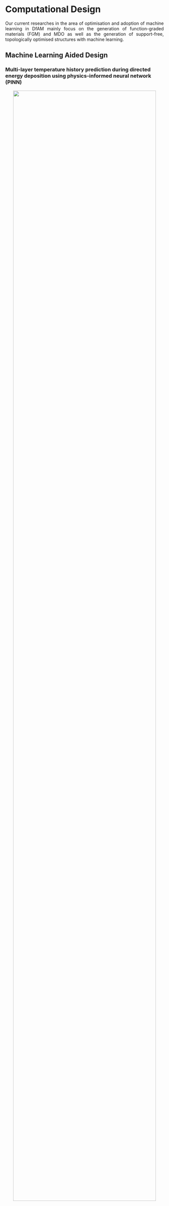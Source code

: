 <h1> Computational Design </h1>
<div style="text-align: justify"> 
Our current researches in the area of optimisation and adoption of machine learning in DfAM mainly focus on the generation of function-graded materials (FGM) and MDO as well as the generation of support-free, topologically optimised structures with machine learning.
</div>

<h2> Machine Learning Aided Design </h2>
<h3 id="PINN"> Multi-layer temperature history prediction during directed energy deposition using physics-informed neural network (PINN) </h3>
<div style="text-align:center">
<img src="/../_media/research/PINN_DED_gif.gif" style="width:95%">
</div>

<div style="text-align: justify"> 
This project implements a physics-informed neural network (PINN)-based solution framework that predicts the thermal history during a multi-layer Directed Energy Deposition (DED) process. 

* New opportunities for modelling the thermally induced distortion in metal AM with the meshless nature and the readily available derivative information from PINN solution.
* Overcomes the usual shortfall of neural networks (NNs) in dealing with discontinuities making multi-layer PINN-based simulation possible.
* Benchmark against ANSYS validates accuracy of the proposed framework to be comparable to numerical methods. Additionally, offering computational time-savings thereby making it amenable for use in design-optimisation algorithms.

The proposed framework sets the foundation for the subsequent exploration of applying scientific machine learning (SciML) techniques to real-life engineering applications. Furthermore, remarks on strategies to improve ease of training and prediction accuracy by PINN for the particular use case in DED temperature history prediction have been made. 
</div>

<b> Relevant Publication(s): </b>

B. Peng, A. Panesar, <i> Multi-scan thermal simulation using physics-informed neural network</i> (2024) https://doi.org/10.1016/j.addma.2024.104498

<hr>

<h3 id="batt-casing_AW"> Multidisciplinary design optimisation of lattice-based battery housing for electric vehicles </h3>
<div style="text-align:center">
<img src="/../_media/research/Amber_BatteryCase.jpg" style="width:95%">
</div>

<div style="text-align: justify"> 
In this study, a graded lattice design framework is developed based on Topology Optimisation (TO) to effectively tackle the multidisciplinary objectives associated with battery housing.

* Leverages the triply periodic minimal surfaces lattices, aiming for high mechanical stiffness and efficient heat dissipation considering heat conduction and convection. 
* Bridges the research gap by embedding thermal convection into the TO framework, while accounting for thermal conduction in thermal management.
* Demonstrated through the battery housing design, showcasing its ability to address multidisciplinary objectives as evidenced by the analysis of the Pareto front. 

This study identifies the potential of lattices in lightweight applications incorporating multiphysics and offers an efficient lattice design framework readily extended to other engineering challenges. 
</div>

<b> Key collaborators </b>: 

Members from Hamburg University of Applied Sciences (HAW): <a style = " white-space:nowrap; " href="https://www.haw-hamburg.de/en/university/employees/detail/person/person/show/thomas-kletschkowski/" target = "_blank">Prof. Thomas Kletschkowski</a>, <a style = " white-space:nowrap; " href="https://www.haw-hamburg.de/en/university/employees/detail/person/person/show/benedikt-plaumann/" target = "_blank">Prof. Benedikt Plaumann</a>, <a style = " white-space:nowrap; " href="https://www.haw-hamburg.de/en/university/employees/detail/person/person/show/maximilian-schutzeichel/" target = "_blank">Dr Maximilian Schutzeichel</a>

<b> Relevant Publication(s): </b>

J. Wang, M. Schutzeichel , B. Plaumann, T. Kletschkowski, A. Panesar, <i>Multidisciplinary design optimisation of lattice-based battery housing for electric vehicles.</i> Scientific Report 14, 12265 (2024). https://doi.org/10.1038/s41598-024-60124-4 

<hr>

<h3 id="latent-space"> Smooth transition unit cell generation via latent-space arithmetic </h3>
<div style="text-align:center">
<img src="/../_media/research/latent_space.gif" style="width:100%">
</div>

<div style="text-align: justify"> 
A latent-space-arithmetic-based framework is proposed and developed in this project to generate smooth transition between dissimilar unit cells. It allows lattice structures with multiple unit cell types to be realised. 

* Variational Autoencoder (VAE) is trained to map the unit cells to the latent space
* The proposed strategy ensures both smoothness in transition and connectivity with the target cells.
* Transitions between different types of triply periodic minimal surface (TPMS) and truss-based unit cells can be generated.

Benchmark comparisons against analytical morphing and existing ML-based solutions indicate that the proposed framework consistently achieves superior performance.
</div>

<b> Relevant Publication(s): </b>

X. Yu, B. Peng, A. Panesar, <i> Smooth 3D transition cell generation based on latent space arithmetic</i> (2025) https://doi.org/10.1016/j.addma.2025.104714

<hr>

<h3 id="inverse-design_AW"> Machine learning based lattice generation method derived from topology optimisation </h3>
<div style="text-align:center">
<img src="/../_media/research/Amber_inversedesign.gif" style="width:95%">
</div>

<div style="text-align: justify"> 
We propose a novel lattice generation method that designs graded lattice structures with the assistance of Machine Learning (ML). 

* A Neural Network (NN)-based inverse lattice generator is trained to output lattice unit cells from the input of target mechanical properties. 
* Utilises information from fast low-resolution Topology Optimisation (TO) design to inform the trained inverse generator and map lattice cells. 
* The proposed method provides close to optimal performance whilst making the realisation of these solutions exceptionally quick. 
</div>

<b> Relevant Publication(s): </b>

J. Wang, A. Panesar, <i> Machine learning based lattice generation method derived from topology optimisation</i>, Additive Manufacturing Journal, Volume 60, (2022), 103238. https://doi.org/10.1016/j.addma.2022.103238


<h2> Topology Optimisation for Multi-physics Problems </h2>
<h3 id="battery_CK"> Discovery of next-generation battery electrodes using topology optimization </h3>
<div style="text-align:center">
<img src="/../_media/research/2023_08_CK_battery.gif" style="width:100%">
</div>

<div style="text-align: justify"> 
Efficient storage and deployment of renewable energy sources like solar and wind are essential for achieving global CO2 reduction targets as energy demand is projected to rise by 25% by 2030. Insertion-electrode batteries, such as sodium-ion and lithium-ion, are key advancements in energy storage systems, but their performance is often limited by ion and electron transport inefficiencies and mechanical damage to electrodes. Improving battery performance requires controlling electrode nanoarchitecture, which presents a complex design challenge across multiple disciplines, including electrochemistry, solid mechanics, materials science, and mathematical optimization. 

<b>Project at a glance:</b>

* Renewable energy storage is critical to meeting CO2 reduction targets amid rising energy demand.
* Insertion-electrode batteries like Na-ion and Li-ion are pivotal in advanced energy storage but face performance limitations. Optimising electrode nanoarchitecture is essential for enhancing battery capacity, rate capability, and cycle life.
* This research integrates electrochemistry, solid mechanics, materials science, and mathematical optimization for optimal design.


</div>

<b> Key collaborators </b>: 

Members from Imperial: <a style = " white-space:nowrap; " href="https://www.imperial.ac.uk/people/m.p.ryan" target = "_blank">Prof. Mary Ryan</a>, <a style = " white-space:nowrap; " href="https://www.imperial.ac.uk/people/m.shaffer" target = "_blank">Prof. Milo Shaffer</a>, <a style = " white-space:nowrap; " href="https://www.imperial.ac.uk/people/m.titirici" target = "_blank">Prof. Magda Titirici</a>, <a style = " white-space:nowrap; " href="https://www.imperial.ac.uk/people/i.stephens" target = "_blank">Prof. Ifan Stephens</a>;

Industry sponsor: Shell (contributor: <a style = " white-space:nowrap; " href="https://www.linkedin.com/in/peterklusener/" target = "_blank">Dr Peter Klusener</a>) 

<b> Relevant Publication(s): </b>

C Imediegwu, MSP Shaffer, MP Ryan, A Panesar, <i>Modelling optimum thickness and architecture for lithium-ion battery cathodes</i>, Journal of Power Sources, 2024, 614, 235005 

<hr>

<h3 id="bone_CK"> Topology optimisation of bespoke orthopaedic implants </h3>
<div style="text-align:center">
<img src="/../_media/research/ck_BoneImplantImage.png" style="width:90%">
</div>

<div style="text-align: justify"> 
Total Hip Arthroplasty (THA) is a surgical procedure to replace damaged hip joints, but a significant challenge is the need for costly revision surgeries due to implant failures, costing the UK's NHS over £60 million annually. The most common causes for revision are aseptic loosening and bone remodelling, both linked to inadequate implant design. This project aims to develop patient-specific implants using a multi-objective optimisation approach to minimize these risks by optimising implant topology. 

The collaboration between Imperial College London and the University of Birmingham integrates computational design, additive manufacturing, and experimental testing to create and validate functionally graded implants, potentially improving post-THA outcomes.

<b>Project at a glance:</b>

* THA revision surgeries are costly and often caused by risks of aseptic loosening and bone remodelling.
* The project aims to design patient-specific implants to reduce these revision risks. A multi-objective optimisation framework is proposed to find optimal implant topologies.
* Complementing computational design approach with additive manufacturing and experimental validation to test the optimised implants.

</div>

<b> Key collaborators </b>: 

Members from University of Birmingham: <a style = " white-space:nowrap; " href="https://www.birmingham.ac.uk/staff/profiles/metallurgy/attallah-moataz" target = "_blank">Prof. Moataz Attallah</a>, <a style = " white-space:nowrap; " href="https://www.birmingham.ac.uk/research/activity/metallurgy-materials/amplab/team" target = "_blank">Peter Ibrahim</a>

<b> Relevant Publication(s): </b>

<i>Topology Optimisation of bespoke lattice orthopaedic implants </i> (In preparation)


<!-- <h3 id="struc-power-comp"> Structural Power Composites </h3>
<div style="text-align:center">
<img src="/../_media/research/strucComp.gif" style="width:100%">
</div>

<div style="text-align: justify"> 
We have been collaborating with <a style = " white-space:nowrap; " href="https://www.imperial.ac.uk/people/e.greenhalgh" target = "_blank">Prof. Emile S Greenhalgh</a> on progressing <a style = " white-space:nowrap; " href="https://www.imperial.ac.uk/structural-power-composites/team/" target = "_blank">structural power composites</a>, particulalrly on the modelling and optimisation front. Our work has unravelled novel topologies for structual electrolyte materials which are considered pivotal for the development of structual batteries/supercapacitors. 
</div>

<b> Relevant Publication(s): </b>

C. Lee, E. S. Greenhalgh, M. S. P. Shaffer, A. Panesar, <i> Optimized microstructures for multifunctional structural electrolytes</i>, Multifunct. Mater., Volume 2, (2019), 045001, https://dx.doi.org/10.1088/2399-7532/ab47ed -->


<h2> Numerical Modelling </h2>
<h3 id="struc-power-comp"> Multiphysics Modelling for Structural Supercapacitors </h3>
<div style="text-align:center">
<img src="/../_media/research/shimeng_strucComp.png" style="width:100%">
</div>

<div style="text-align: justify"> 
We have been collaborating with <a style = " white-space:nowrap; " href="https://www.imperial.ac.uk/people/e.greenhalgh" target = "_blank">Prof. Emile S Greenhalgh</a> on progressing <a style = " white-space:nowrap; " href="https://www.imperial.ac.uk/structural-power-composites/team/" target = "_blank">structural power composites</a>, particulalrly on the modelling and optimisation front. Our work has unravelled novel topologies for structual electrolyte materials which are considered pivotal for the development of structual batteries/supercapacitors. 

A three-dimensional finite element model for structural supercapacitors (SSCs) was developed to understand the electrochemical behaviour of both SSC devices as well as different constituents. A range of factors for the design of SSCs were extensively studied, including the separator thickness and porosity, and electrode thickness and fibre volume fraction. A galvanostatic charge and discharging (GCD) test was performed on the proposed model to obtain the specific capacitance, specific energy and specific power of the SSC device. The simulation results were then validated with the experimental data from our previous work regarding the performance criteria mentioned above. In general, this electrochemical model sets the stepping stone for further electro-chemo-mechanical models for SSCs, as well as promotes the development of virtual certification of SSC devices. 
</div>

<b> Key collaborators </b>: 

Members from Imperial: <a style = " white-space:nowrap; " href="https://www.imperial.ac.uk/people/e.greenhalgh" target = "_blank">Prof. Emile S Greenhalgh</a>, <a style = " white-space:nowrap; " href="https://www.imperial.ac.uk/people/m.shaffer" target = "_blank">Prof. Milo Shaffer</a>, <a style = " white-space:nowrap; " href="https://profiles.imperial.ac.uk/anthony" target = "_blank">Prof. Anthony Kucernak</a>

<!-- <b> Relevant Publication(s): </b> -->
